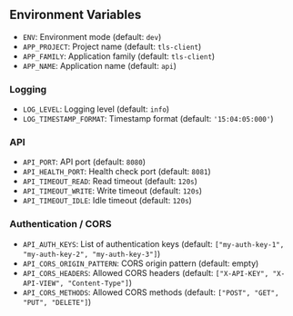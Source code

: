 ## Environment Variables

- `ENV`: Environment mode (default: `dev`)
- `APP_PROJECT`: Project name (default: `tls-client`)
- `APP_FAMILY`: Application family (default: `tls-client`)
- `APP_NAME`: Application name (default: `api`)

### Logging

- `LOG_LEVEL`: Logging level (default: `info`)
- `LOG_TIMESTAMP_FORMAT`: Timestamp format (default: `'15:04:05:000'`)

### API

- `API_PORT`: API port (default: `8080`)
- `API_HEALTH_PORT`: Health check port (default: `8081`)
- `API_TIMEOUT_READ`: Read timeout (default: `120s`)
- `API_TIMEOUT_WRITE`: Write timeout (default: `120s`)
- `API_TIMEOUT_IDLE`: Idle timeout (default: `120s`)

### Authentication / CORS

- `API_AUTH_KEYS`: List of authentication keys (default: `["my-auth-key-1", "my-auth-key-2", "my-auth-key-3"]`)
- `API_CORS_ORIGIN_PATTERN`: CORS origin pattern (default: empty)
- `API_CORS_HEADERS`: Allowed CORS headers (default: `["X-API-KEY", "X-API-VIEW", "Content-Type"]`)
- `API_CORS_METHODS`: Allowed CORS methods (default: `["POST", "GET", "PUT", "DELETE"]`)

